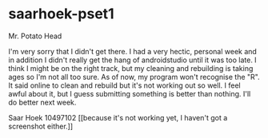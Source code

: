 # saarhoek-pset1

Mr. Potato Head

I'm very sorry that I didn't get there. I had a very hectic, personal week and in addition I didn't really get the hang of 
androidstudio until it was too late. I think I might be on the right track, but my cleaning and rebuilding is taking ages so 
I'm not all too sure. As of now, my program won't recognise the "R". It said online to clean and rebuild but it's not working 
out so well. I feel awful about it, but I guess submitting something is better than nothing. I'll do better next week.

Saar Hoek 10497102 [[because it's not working yet, I haven't got a screenshot either.]]
